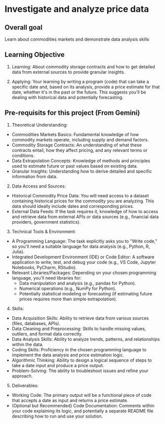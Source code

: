 # Investigate and analyze price data

## Overall goal
Learn about commodities markets and demonstrate data analysis skills

## Learning Objective
1. Learning: About commodity storage contracts and how to get detailed data from external sources to provide granular insights.

2. Applying: Your learning by writing a program (code) that can take a specific date and, based on its analysis, provide a price estimate for that date, whether it's in the past or the future. This suggests you'll be dealing with historical data and potentially forecasting.

## Pre-requisits for this project (From Gemini)

1. Theoretical Understanding:
- Commodities Markets Basics: Fundamental knowledge of how commodity markets operate, including supply and demand factors.
- Commodity Storage Contracts: An understanding of what these contracts entail, how they affect pricing, and any relevant terms or conditions.
- Data Extrapolation Concepts: Knowledge of methods and principles used to estimate future or past values based on existing data.
- Granular Insights: Understanding how to derive detailed and specific information from data.

2. Data Access and Sources:
- Historical Commodity Price Data: You will need access to a dataset containing historical prices for the commodity you are analyzing. This data should ideally include dates and corresponding prices.
- External Data Feeds: If the task requires it, knowledge of how to access and retrieve data from external APIs or data sources (e.g., financial data providers, government statistics).

3. Technical Tools & Environment:
- A Programming Language: The task explicitly asks you to "Write code," so you'll need a suitable language for data analysis (e.g., Python, R, Julia).
- Integrated Development Environment (IDE) or Code Editor: A software application to write, test, and debug your code (e.g., VS Code, Jupyter Notebooks, PyCharm, RStudio).
- Relevant Libraries/Packages: Depending on your chosen programming language, you'll need libraries for:
    - Data manipulation and analysis (e.g., pandas for Python).
    - Numerical operations (e.g., NumPy for Python).
    - Potentially statistical modeling or forecasting (if estimating future prices requires more than simple extrapolation).

4. Skills:
- Data Acquisition Skills: Ability to retrieve data from various sources (files, databases, APIs).
- Data Cleaning and Preprocessing: Skills to handle missing values, outliers, and format data correctly.
- Data Analysis Skills: Ability to analyze trends, patterns, and relationships within the data.
- Coding Skills: Proficiency in the chosen programming language to implement the data analysis and price estimation logic.
- Algorithmic Thinking: Ability to design a logical sequence of steps to take a date input and produce a price output.
- Problem-Solving: The ability to troubleshoot issues and refine your approach.

5. Deliverables:
- Working Code: The primary output will be a functional piece of code that accepts a date as input and returns a price estimate.
- (Optional but Recommended) Code Documentation: Comments within your code explaining its logic, and potentially a separate README file describing how to run and use your solution.